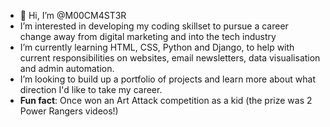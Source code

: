 - 👋 Hi, I’m @M00CM4ST3R
- I’m interested in developing my coding skillset to pursue a career change away from digital marketing and into the tech industry
- I’m currently learning HTML, CSS, Python and Django, to help with current responsibilities on websites, email newsletters, data visualisation and admin automation.
- I’m looking to build up a portfolio of projects and learn more about what direction I'd like to take my career.
- **Fun fact**: Once won an Art Attack competition as a kid (the prize was 2 Power Rangers videos!)

<!---
M00CM4ST3R/M00CM4ST3R is a ✨ special ✨ repository because its `README.md` (this file) appears on your GitHub profile.
You can click the Preview link to take a look at your changes.
--->
